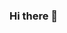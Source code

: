 ### Hi there 👋

<!--
Prazer, me chamo Leonardo, tenho 19 anos e sou estudante de Tecnologia em análise e desenvolvimento de sistemas na UNINOVE, e Engenharia da Computação na UNIVESP.

Formas de contato:

- Email: leo.coelhoferreira@gmail.com
- Linkedin: ...

-->
